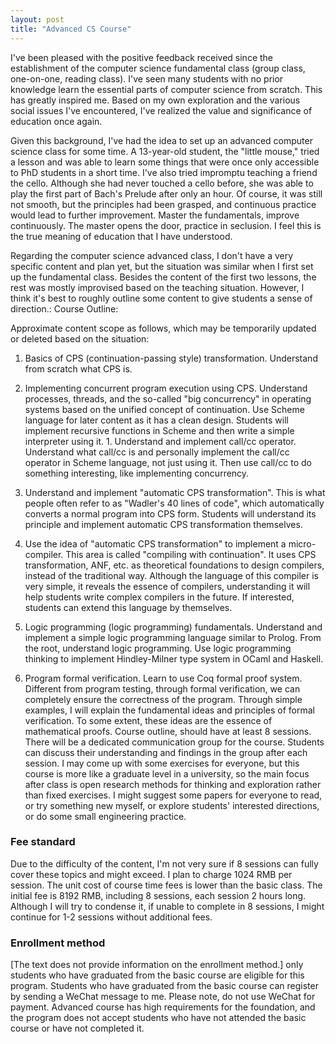 ```yaml
---
layout: post
title: "Advanced CS Course"
---
```


I've been pleased with the positive feedback received since the establishment of the computer science fundamental class (group class, one-on-one, reading class). I've seen many students with no prior knowledge learn the essential parts of computer science from scratch. This has greatly inspired me. Based on my own exploration and the various social issues I've encountered, I've realized the value and significance of education once again.

Given this background, I've had the idea to set up an advanced computer science class for some time. A 13-year-old student, the "little mouse," tried a lesson and was able to learn some things that were once only accessible to PhD students in a short time. I've also tried impromptu teaching a friend the cello. Although she had never touched a cello before, she was able to play the first part of Bach's Prelude after only an hour. Of course, it was still not smooth, but the principles had been grasped, and continuous practice would lead to further improvement. Master the fundamentals, improve continuously. The master opens the door, practice in seclusion. I feel this is the true meaning of education that I have understood.

Regarding the computer science advanced class, I don't have a very specific content and plan yet, but the situation was similar when I first set up the fundamental class. Besides the content of the first two lessons, the rest was mostly improvised based on the teaching situation. However, I think it's best to roughly outline some content to give students a sense of direction.: Course Outline:

Approximate content scope as follows, which may be temporarily updated or deleted based on the situation:

1. Basics of CPS (continuation-passing style) transformation. Understand from scratch what CPS is.
2. Implementing concurrent program execution using CPS. Understand processes, threads, and the so-called "big concurrency" in operating systems based on the unified concept of continuation. Use Scheme language for later content as it has a clean design. Students will implement recursive functions in Scheme and then write a simple interpreter using it. 1. Understand and implement call/cc operator. Understand what call/cc is and personally implement the call/cc operator in Scheme language, not just using it. Then use call/cc to do something interesting, like implementing concurrency.

2. Understand and implement "automatic CPS transformation". This is what people often refer to as "Wadler's 40 lines of code", which automatically converts a normal program into CPS form. Students will understand its principle and implement automatic CPS transformation themselves.

3. Use the idea of "automatic CPS transformation" to implement a micro-compiler. This area is called "compiling with continuation". It uses CPS transformation, ANF, etc. as theoretical foundations to design compilers, instead of the traditional way. Although the language of this compiler is very simple, it reveals the essence of compilers, understanding it will help students write complex compilers in the future. If interested, students can extend this language by themselves.

4. Logic programming (logic programming) fundamentals. Understand and implement a simple logic programming language similar to Prolog. From the root, understand logic programming. Use logic programming thinking to implement Hindley-Milner type system in OCaml and Haskell.

5. Program formal verification. Learn to use Coq formal proof system. Different from program testing, through formal verification, we can completely ensure the correctness of the program. Through simple examples, I will explain the fundamental ideas and principles of formal verification. To some extent, these ideas are the essence of mathematical proofs. Course outline, should have at least 8 sessions. There will be a dedicated communication group for the course. Students can discuss their understanding and findings in the group after each session. I may come up with some exercises for everyone, but this course is more like a graduate level in a university, so the main focus after class is open research methods for thinking and exploration rather than fixed exercises. I might suggest some papers for everyone to read, or try something new myself, or explore students' interested directions, or do some small engineering practice.

### Fee standard

Due to the difficulty of the content, I'm not very sure if 8 sessions can fully cover these topics and might exceed. I plan to charge 1024 RMB per session. The unit cost of course time fees is lower than the basic class. The initial fee is 8192 RMB, including 8 sessions, each session 2 hours long. Although I will try to condense it, if unable to complete in 8 sessions, I might continue for 1-2 sessions without additional fees.

### Enrollment method

[The text does not provide information on the enrollment method.] only students who have graduated from the basic course are eligible for this program. Students who have graduated from the basic course can register by sending a WeChat message to me. Please note, do not use WeChat for payment. Advanced course has high requirements for the foundation, and the program does not accept students who have not attended the basic course or have not completed it.